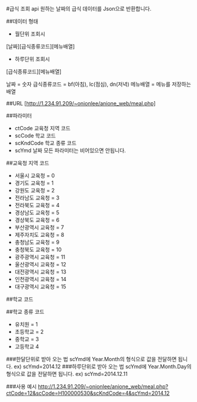 #급식 조회 api
원하는 날짜의 급식 데이터를 Json으로 반환합니다.

##데이터 형태
* 월단위 조회시

[날짜][급식종류코드][메뉴배열]

* 하루단위 조회시

[급식종류코드][메뉴배열]

날짜 = 숫자
급식종류코드 = bf(아침), lc(점심), dn(저녁)
메뉴배열 = 메뉴를 저장하는 배열

##URL
[http://1.234.91.209/~onionlee/anione_web/meal.php]

##파라미터
* ctCode 교육청 지역 코드 
* scCode 학교 코드
* scKndCode 학교 종류 코드
* scYmd 날짜
모든 파라미터는 비어있으면 안됩니다.

##교육청 지역 코드
* 서울시 교육청 = 0
* 경기도 교육청 = 1
* 강원도 교육청 = 2
* 전라남도 교육청 = 3
* 전라북도 교육청 = 4
* 경상남도 교육청 = 5
* 경상북도 교육청 = 6
* 부산광역시 교육청 = 7
* 제주자치도 교육청 = 8
* 충청남도 교육청 = 9
* 충청북도 교육청 = 10
* 광주광역시 교육청 = 11
* 울산광역시 교육청 = 12
* 대전광역시 교육청 = 13
* 인천광역시 교육청 = 14 
* 대구광역시 교육청 = 15

##학교 코드

##학교 종류 코드
* 유치원 = 1
* 초등학교 = 2
* 중학교 = 3
* 고등학교 4

###한달단위로 받아 오는 법
scYmd에 Year.Month의 형식으로 값을 전달하면 됩니다.
ex) scYmd=2014.12
###하루단위로 받아 오는 법
scYmd에 Year.Month.Day의 형식으로 값을 전달하면 됩니다.
ex) scYmd=2014.12.11

###사용 예시
http://1.234.91.209/~onionlee/anione_web/meal.php?ctCode=12&scCode=H100000530&scKndCode=4&scYmd=2014.12
